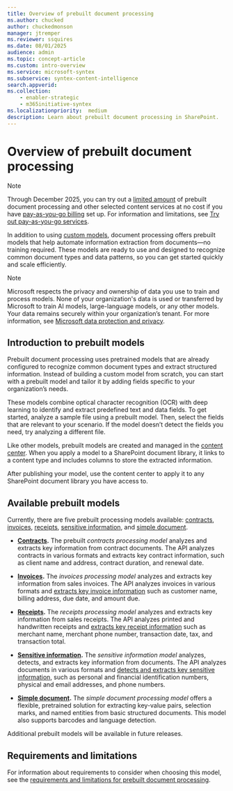 ```yaml
---
title: Overview of prebuilt document processing
ms.author: chucked
author: chuckedmonson
manager: jtremper
ms.reviewer: ssquires
ms.date: 08/01/2025
audience: admin
ms.topic: concept-article
ms.custom: intro-overview
ms.service: microsoft-syntex
ms.subservice: syntex-content-intelligence
search.appverid: 
ms.collection: 
    - enabler-strategic
    - m365initiative-syntex
ms.localizationpriority:  medium
description: Learn about prebuilt document processing in SharePoint.
---
```


# Overview of prebuilt document processing

> [!NOTE]
> Through December 2025, you can try out a [limited amount](promo-syntex.md#included-monthly-capacity) of prebuilt document processing and other selected content services at no cost if you have [pay-as-you-go billing](syntex-azure-billing.md) set up. For information and limitations, see [Try out pay-as-you-go services](promo-syntex.md).

In addition to using [custom models](model-types-overview.md#custom-models), document processing offers prebuilt models that help automate information extraction from documents—no training required. These models are ready to use and designed to recognize common document types and data patterns, so you can get started quickly and scale efficiently.

> [!NOTE]
> Microsoft respects the privacy and ownership of data you use to train and process models. None of your organization's data is used or transferred by Microsoft to train AI models, large-language models, or any other models. Your data remains securely within your organization’s tenant. For more information, see [Microsoft data protection and privacy](https://www.microsoft.com/en-us/trust-center/privacy).

## Introduction to prebuilt models

Prebuilt document processing uses pretrained models that are already configured to recognize common document types and extract structured information. Instead of building a custom model from scratch, you can start with a prebuilt model and tailor it by adding fields specific to your organization’s needs.

These models combine optical character recognition (OCR) with deep learning to identify and extract predefined text and data fields. To get started, analyze a sample file using a prebuilt model. Then, select the fields that are relevant to your scenario. If the model doesn’t detect the fields you need, try analyzing a different file.

Like other models, prebuilt models are created and managed in the [content center](create-a-content-center.md). When you apply a model to a SharePoint document library, it links to a content type and includes columns to store the extracted information.

After publishing your model, use the content center to apply it to any SharePoint document library you have access to. 

## Available prebuilt models

Currently, there are five prebuilt processing models available: [contracts](prebuilt-model-contract.md), [invoices](prebuilt-model-invoice.md), [receipts](prebuilt-model-receipt.md), [sensitive information](prebuilt-model-sensitive-info.md), and [simple document](prebuilt-model-simple.md).

- **[Contracts](prebuilt-model-contract.md).** The prebuilt *contracts processing model* analyzes and extracts key information from contract documents. The API analyzes contracts in various formats and extracts key contract information, such as client name and address, contract duration, and renewal date.

- **[Invoices](prebuilt-model-invoice.md).** The *invoices processing model* analyzes and extracts key information from sales invoices. The API analyzes invoices in various formats and [extracts key invoice information](/azure/applied-ai-services/form-recognizer/concept-invoice#field-extraction) such as customer name, billing address, due date, and amount due.

- **[Receipts](prebuilt-model-receipt.md).** The *receipts processing model* analyzes and extracts key information from sales receipts. The API analyzes printed and handwritten receipts and [extracts key receipt information](/azure/applied-ai-services/form-recognizer/concept-receipt#field-extraction) such as merchant name, merchant phone number, transaction date, tax, and transaction total.

- **[Sensitive information](prebuilt-model-sensitive-info.md).** The *sensitive information model* analyzes, detects, and extracts key information from documents. The API analyzes documents in various formats and [detects and extracts key sensitive information](prebuilt-model-sensitive-info-entities.md), such as personal and financial identification numbers, physical and email addresses, and phone numbers.

- **[Simple document](prebuilt-model-simple.md).** The *simple document processing model* offers a flexible, pretrained solution for extracting key-value pairs, selection marks, and named entities from basic structured documents. This model also supports barcodes and language detection.

<!---[detects sensitive information](/azure/ai-services/language-service/personally-identifiable-information/concepts/entity-categories)--->

Additional prebuilt models will be available in future releases.

## Requirements and limitations

For information about requirements to consider when choosing this model, see the [requirements and limitations for prebuilt document processing](prebuilt-requirements.md).
